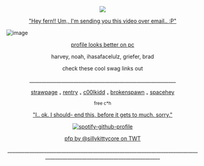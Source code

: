 <p align="center"> <img src="https://komarev.com/ghpvc/?username=C00LKIDDFORSAKEN&color=grey&label=stalkers"> </p>

<p align="center"> <ins> "Hey fern!! Um,, I'm sending you this video over email.. :P" </ins> </p>

![image](https://github.com/user-attachments/assets/37e76ca7-99c8-4a14-8ccb-f941bbfb7119)

<p align="center"> <ins> profile looks better on pc </ins> </p>
<p align="center"> harvey, noah, ihasafacelulz, griefer, brad </p>
<p align="center"> check these cool swag links out </p>

<p align="center"> ____________________________________________________________ </p>

<p align="center"> <a href="https://gr13f3rrr.straw.page">strawpage</a> ₊ <a href="https://rentry.co/5iiiw9mx">rentry</a> ₊ <a href="https://c00lestkiddintown.straw.page">c00lkidd</a> ₊ <a href="https://https://github.com/br0ken-spawn">brokenspawn</a> ₊ <a href="https://spacehey.com/ihasnofacelulz">spacehey</a> </p>

<p align="center"> <sub> free c*h </sub> </p>
<p align="center"> <ins> "I.. ok. I should- end this, before it gets to much. sorry." </ins> </p>

<div align="center">

[![spotify-github-profile](https://spotify-github-profile.kittinanx.com/api/view?uid=mqxe2ykx9hqvu8r6zuna1d1p3&cover_image=true&theme=novatorem&show_offline=false&background_color=121212&interchange=false&bar_color=863232&bar_color_cover=false)](https://github.com/kittinan/spotify-github-profile)

<div align="center">

<p align="center"> <ins> pfp by @sillykittycore on TWT </ins> </p>

<p align="center"> _____________________________________________________________________________________________________________________________ </p>
